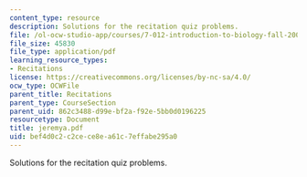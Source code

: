 ```yaml
---
content_type: resource
description: Solutions for the recitation quiz problems.
file: /ol-ocw-studio-app/courses/7-012-introduction-to-biology-fall-2004/bef4d0c2c2cece8ea61c7effabe295a0_jeremya.pdf
file_size: 45830
file_type: application/pdf
learning_resource_types:
- Recitations
license: https://creativecommons.org/licenses/by-nc-sa/4.0/
ocw_type: OCWFile
parent_title: Recitations
parent_type: CourseSection
parent_uid: 862c3488-d99e-bf2a-f92e-5bb0d0196225
resourcetype: Document
title: jeremya.pdf
uid: bef4d0c2-c2ce-ce8e-a61c-7effabe295a0
---
```

Solutions for the recitation quiz problems.